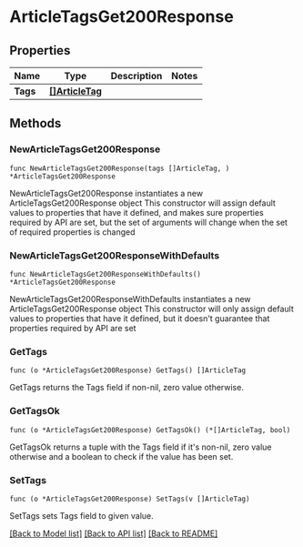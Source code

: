 # ArticleTagsGet200Response

## Properties

Name | Type | Description | Notes
------------ | ------------- | ------------- | -------------
**Tags** | [**[]ArticleTag**](ArticleTag.md) |  | 

## Methods

### NewArticleTagsGet200Response

`func NewArticleTagsGet200Response(tags []ArticleTag, ) *ArticleTagsGet200Response`

NewArticleTagsGet200Response instantiates a new ArticleTagsGet200Response object
This constructor will assign default values to properties that have it defined,
and makes sure properties required by API are set, but the set of arguments
will change when the set of required properties is changed

### NewArticleTagsGet200ResponseWithDefaults

`func NewArticleTagsGet200ResponseWithDefaults() *ArticleTagsGet200Response`

NewArticleTagsGet200ResponseWithDefaults instantiates a new ArticleTagsGet200Response object
This constructor will only assign default values to properties that have it defined,
but it doesn't guarantee that properties required by API are set

### GetTags

`func (o *ArticleTagsGet200Response) GetTags() []ArticleTag`

GetTags returns the Tags field if non-nil, zero value otherwise.

### GetTagsOk

`func (o *ArticleTagsGet200Response) GetTagsOk() (*[]ArticleTag, bool)`

GetTagsOk returns a tuple with the Tags field if it's non-nil, zero value otherwise
and a boolean to check if the value has been set.

### SetTags

`func (o *ArticleTagsGet200Response) SetTags(v []ArticleTag)`

SetTags sets Tags field to given value.



[[Back to Model list]](../README.md#documentation-for-models) [[Back to API list]](../README.md#documentation-for-api-endpoints) [[Back to README]](../README.md)



